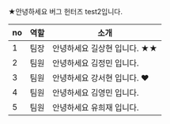 ★안녕하세요 버그 헌터즈 test2입니다.

|no|역할|소개|
|-|-|-|
|1|팀장|안녕하세요 길상현 입니다. ★★|
|2|팀원|안녕하세요 김정민 입니다.|
|3|팀원|안녕하세요 강서현 입니다. ♥|
|4|팀원|안녕하세요 김영민 입니다.|
|5|팀원|안녕하세요 유희재 입니다.|
